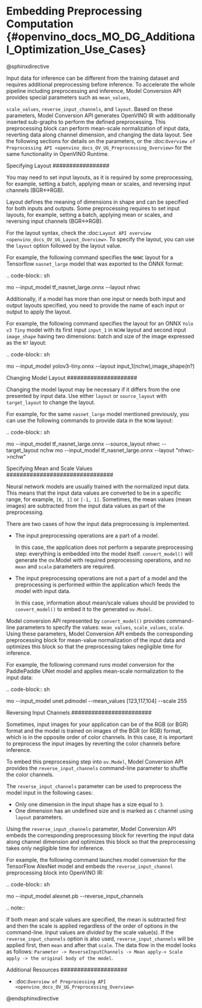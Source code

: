 # Embedding Preprocessing Computation {#openvino_docs_MO_DG_Additional_Optimization_Use_Cases}

@sphinxdirective

Input data for inference can be different from the training dataset and requires 
additional preprocessing before inference. To accelerate the whole pipeline including 
preprocessing and inference, Model Conversion API provides special parameters such as ``mean_values``,

``scale_values``, ``reverse_input_channels``, and ``layout``. Based on these 
parameters, Model Conversion API generates OpenVINO IR with additionally inserted sub-graphs 
to perform the defined preprocessing. This preprocessing block can perform mean-scale 
normalization of input data, reverting data along channel dimension, and changing 
the data layout. See the following sections for details on the parameters, or the 
:doc:`Overview of Preprocessing API <openvino_docs_OV_UG_Preprocessing_Overview>` 
for the same functionality in OpenVINO Runtime.

Specifying Layout
#################

You may need to set input layouts, as it is required by some preprocessing, for 
example, setting a batch, applying mean or scales, and reversing input channels (BGR<->RGB).

Layout defines the meaning of dimensions in shape and can be specified for both 
inputs and outputs. Some preprocessing requires to set input layouts, for example, 
setting a batch, applying mean or scales, and reversing input channels (BGR<->RGB).

For the layout syntax, check the :doc:`Layout API overview <openvino_docs_OV_UG_Layout_Overview>`.
To specify the layout, you can use the ``layout`` option followed by the layout value. 

For example, the following command specifies the ``NHWC`` layout for a Tensorflow 
``nasnet_large`` model that was exported to the ONNX format:

.. code-block:: sh

   mo --input_model tf_nasnet_large.onnx --layout nhwc


Additionally, if a model has more than one input or needs both input and output 
layouts specified, you need to provide the name of each input or output to apply the layout.

For example, the following command specifies the layout for an ONNX ``Yolo v3 Tiny`` 
model with its first input ``input_1`` in ``NCHW`` layout and second input ``image_shape`` 
having two dimensions: batch and size of the image expressed as the ``N?`` layout:

.. code-block:: sh

   mo --input_model yolov3-tiny.onnx --layout input_1(nchw),image_shape(n?)


Changing Model Layout
#####################

Changing the model layout may be necessary if it differs from the one presented by input data. 
Use either ``layout`` or ``source_layout`` with ``target_layout`` to change the layout.

For example, for the same ``nasnet_large`` model mentioned previously, you can use 
the following commands to provide data in the ``NCHW`` layout:

.. code-block:: sh

   mo --input_model tf_nasnet_large.onnx --source_layout nhwc --target_layout nchw
   mo --input_model tf_nasnet_large.onnx --layout "nhwc->nchw"

Specifying Mean and Scale Values
################################

Neural network models are usually trained with the normalized input data. This 
means that the input data values are converted to be in a specific range, for example, 
``[0, 1]`` or ``[-1, 1]``. Sometimes, the mean values (mean images) are subtracted 
from the input data values as part of the preprocessing.

There are two cases of how the input data preprocessing is implemented.

* The input preprocessing operations are a part of a model.

  In this case, the application does not perform a separate preprocessing step: 
  everything is embedded into the model itself. ``convert_model()`` will generate the 
  ov.Model with required preprocessing operations, and no ``mean`` and 
  ``scale`` parameters are required.
* The input preprocessing operations are not a part of a model and the preprocessing 
  is performed within the application which feeds the model with input data.

  In this case, information about mean/scale values should be provided to ``convert_model()`` 
  to embed it to the generated ``ov.Model``.

Model conversion API represented by ``convert_model()`` provides command-line parameters 
to specify the values: ``mean_values``, ``scale_values``, ``scale``. Using these parameters, 
Model Conversion API embeds the corresponding preprocessing block for mean-value 
normalization of the input data and optimizes this block so that the preprocessing 
takes negligible time for inference.

For example, the following command runs model conversion for the PaddlePaddle UNet 
model and applies mean-scale normalization to the input data:

.. code-block:: sh

   mo --input_model unet.pdmodel --mean_values [123,117,104] --scale 255


Reversing Input Channels
########################

Sometimes, input images for your application can be of the RGB (or BGR) format 
and the model is trained on images of the BGR (or RGB) format, which is in the 
opposite order of color channels. In this case, it is important to preprocess the 
input images by reverting the color channels before inference.

To embed this preprocessing step into ``ov.Model``, Model Conversion API provides the 
``reverse_input_channels`` command-line parameter to shuffle the color channels.

The ``reverse_input_channels`` parameter can be used to preprocess the model 
input in the following cases:

* Only one dimension in the input shape has a size equal to ``3``.
* One dimension has an undefined size and is marked as ``C`` channel using ``layout`` parameters.

Using the ``reverse_input_channels`` parameter, Model Conversion API embeds the corresponding 
preprocessing block for reverting the input data along channel dimension and optimizes 
this block so that the preprocessing takes only negligible time for inference.

For example, the following command launches model conversion for the TensorFlow AlexNet 
model and embeds the ``reverse_input_channel`` preprocessing block into OpenVINO IR:

.. code-block:: sh

   mo --input_model alexnet.pb --reverse_input_channels


.. note::

   If both mean and scale values are specified, the mean is subtracted first and 
   then the scale is applied regardless of the order of options in the command-line. 
   Input values are *divided* by the scale value(s). If the ``reverse_input_channels`` 
   option is also used, ``reverse_input_channels`` will be applied first, then ``mean`` 
   and after that ``scale``. The data flow in the model looks as follows: 
   ``Parameter -> ReverseInputChannels -> Mean apply-> Scale apply -> the original body of the model``.

Additional Resources
####################

* :doc:`Overview of Preprocessing API <openvino_docs_OV_UG_Preprocessing_Overview>`

@endsphinxdirective


